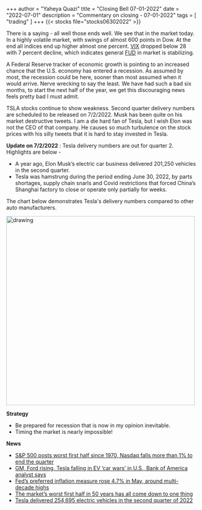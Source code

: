 +++
author = "Yaheya Quazi"
title = "Closing Bell 07-01-2022"
date = "2022-07-01"
description = "Commentary on closing - 07-01-2022"
tags = [
"trading"
]
+++
{{< stocks file="stocks06302022" >}}

There is a saying - all well those ends well. We see that in the market today. In a highly volatile market, with swings of almost 600 points in Dow. At the end all indices end up higher almost one percent. [VIX](glossary.md) dropped below 28 with 7 percent decline, which indicates general [FUD](glossary.md) in market is stabilizing.

A Federal Reserve tracker of economic growth is pointing to an increased chance that the U.S. economy has entered a recession. As assumed by most, the recession could be here, sooner than most assumed when it would arrive. Nerve wrecking to say the least. We have had such a bad six months, to start the next half of the year, we get this discouraging news feels pretty bad I must admit.

TSLA stocks continue to show weakness. Second quarter delivery numbers are scheduled to be released on 7/2/2022. Musk has been quite on his market destructive tweets. I am a die hard fan of Tesla, but I wish Elon was not the CEO of that company. He causes so much turbulence on the stock prices with his silly tweets that it is hard to stay invested in Tesla.

**Update on 7/2/2022** : Tesla delivery numbers are out for quarter 2.  Highlights are below -

* A year ago, Elon Musk’s electric car business delivered 201,250 vehicles in the second quarter.
* Tesla was hamstrung during the period ending June 30, 2022, by parts shortages, supply chain snarls and Covid restrictions that forced China’s Shanghai factory to close or operate only partially for weeks.

The chart below demonstrates Tesla's delivery numbers compared to other auto manufacturers.

<img src="/img/tesla-delivery-q2-2022.jpg" alt="drawing" style="width:500px;"/>

**Strategy**

* Be prepared for recession that is now in my opinion inevitable.
* Timing the market is nearly impossible!

**News**

* [S&P 500 posts worst first half since 1970, Nasdaq falls more than 1% to end the quarter](https://www.cnbc.com/2022/06/29/stock-market-futures-open-to-close-news.html)
* [GM, Ford rising, Tesla falling in EV ‘car wars’ in U.S., Bank of America analyst says](https://www.cnbc.com/2022/06/30/gm-ford-rising-tesla-falling-in-ev-car-wars-in-us-bank-of-america-analyst-says.html)
* [Fed’s preferred inflation measure rose 4.7% in May, around multi-decade highs](https://www.cnbc.com/2022/06/30/feds-preferred-inflation-measure-rose-4point7percent-in-may-near-40-year-high.html)
* [The market’s worst first half in 50 years has all come down to one thing](https://www.cnbc.com/2022/06/30/the-markets-worst-first-half-in-50-years-has-all-come-down-to-one-thing.html)
* [Tesla delivered 254,695 electric vehicles in the second quarter of 2022](https://www.cnbc.com/2022/07/02/tesla-tsla-q2-2022-vehicle-delivery-and-production-numbers.html)


